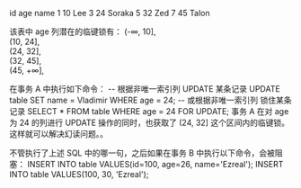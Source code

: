 id	age	name
1	10	Lee
3	24	Soraka
5	32	Zed
7	45	Talon

该表中 age 列潜在的临键锁有：
(-∞, 10],		
(10, 24],		
(24, 32],		
(32, 45],		
(45, +∞],

在事务 A 中执行如下命令：
-- 根据非唯一索引列 UPDATE 某条记录
UPDATE table SET name = Vladimir WHERE age = 24;
-- 或根据非唯一索引列 锁住某条记录
SELECT * FROM table WHERE age = 24 FOR UPDATE;
事务 A 在对 age 为 24 的列进行 UPDATE 操作的同时，也获取了 (24, 32] 这个区间内的临键锁。
这样就可以解决幻读问题。。



不管执行了上述 SQL 中的哪一句，之后如果在事务 B 中执行以下命令，会被阻塞：
INSERT INTO table VALUES(id=100, age=26, name='Ezreal');
INSERT INTO table VALUES(100, 30, 'Ezreal');

